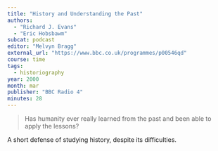 ```yaml
---
title: "History and Understanding the Past"
authors:
  - "Richard J. Evans"
  - "Eric Hobsbawm"
subcat: podcast
editor: "Melvyn Bragg"
external_url: "https://www.bbc.co.uk/programmes/p00546qd"
course: time
tags:
  - historiography
year: 2000
month: mar
publisher: "BBC Radio 4"
minutes: 28
---
```


> Has humanity ever really learned from the past and been able to apply the lessons?

A short defense of studying history, despite its difficulties.

